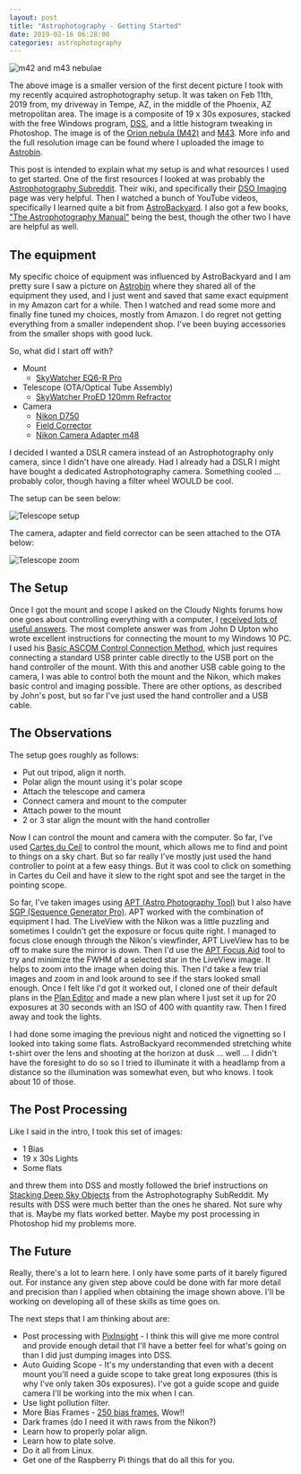 ```yaml
---
layout: post
title: "Astrophotography - Getting Started"
date: 2019-02-16 06:28:00
categories: astrophotography
---
```


![m42 and m43 nebulae](/images/m42-large.png)

The above image is a smaller version of the first decent picture I took with my
recently acquired astrophotography setup. It was taken on Feb 11th, 2019 from,
my driveway in Tempe, AZ, in the middle of the Phoenix, AZ metropolitan area.
The image is a composite of 19 x 30s exposures, stacked with the free Windows
program, [DSS](http://deepskystacker.free.fr/english/index.html), and a little
histogram tweaking in Photoshop. The image is of the
[Orion nebula (M42)](https://en.wikipedia.org/wiki/Orion_Nebula) and
[M43](https://en.wikipedia.org/wiki/Messier_43). More info and the full
resolution image can be found where I uploaded the image to
[Astrobin](https://www.astrobin.com/390498/0/).

This post is intended to explain what my setup is and what resources I used
to get started. One of the first resources I looked at was probably the
[Astrophotography Subreddit](https://old.reddit.com/r/astrophotography/).
Their wiki, and specifically their
[DSO Imaging](https://old.reddit.com/r/astrophotography/wiki/what_telescope#wiki_dso_imaging)
page was very helpful. Then I watched a bunch of YouTube videos, specifically
I learned quite a bit from [AstroBackyard](https://www.youtube.com/channel/UCn3npsPixgoi_xLdCg9J-LQ).
I also got a few books, ["The Astrophotography Manual"](https://www.amazon.com/Astrophotography-Manual-Practical-Scientific-Approach-dp-1138055360/dp/1138055360/)
being the best, though the other two I have are helpful as well.

## The equipment

My specific choice of equipment was influenced by AstroBackyard and I am pretty
sure I saw a picture on [Astrobin](https://www.astrobin.com) where they
shared all of the equipment they used, and I just went and saved that same
exact equipment in my Amazon cart for a while. Then I watched and read some
more and finally fine tuned my choices, mostly from Amazon. I do regret
not getting everything from a smaller independent shop. I've been buying
accessories from the smaller shops with good luck.

So, what did I start off with?

- Mount
  - [SkyWatcher EQ6-R Pro](http://www.skywatcherusa.com/eq6-r-pro/)
- Telescope (OTA/Optical Tube Assembly)
  - [SkyWatcher ProED 120mm Refractor](http://www.skywatcherusa.com/product/proed-120mm-doublet-apo-refractor/)
- Camera
  - [Nikon D750](https://www.nikonusa.com/en/nikon-products/product/dslr-cameras/d750.html)
  - [Field Corrector](http://www.skywatcherusa.com/product/reducer-corrector-85x-for-proed-120/)
  - [Nikon Camera Adapter m48](http://www.skywatcherusa.com/product/nikon-camera-adapter-m48/)

I decided I wanted a DSLR camera instead of an Astrophotography only camera,
since I didn't have one already. Had I already had a DSLR I might have bought
a dedicated Astrophotography camera. Something cooled ... probably color, though
having a filter wheel WOULD be cool.

The setup can be seen below:

![Telescope setup](/images/telescope.jpg)

The camera, adapter and field corrector can be seen attached to the OTA below:

![Telescope zoom](/images/telescope-zoom.jpg)

## The Setup

Once I got the mount and scope I asked on the Cloudy Nights forums how one goes
about controlling everything with a computer, I
[received lots of useful answers](https://www.cloudynights.com/topic/644409-eq6-r-pro-pc-connection/).
The most complete answer was from John D Upton who wrote excellent instructions
for connecting the mount to my Windows 10 PC. I used his
[Basic ASCOM Control Connection Method](https://www.atm-workshop.com/synscan-pc-connect.html),
which just requires connecting a standard USB printer cable directly to the USB
port on the hand controller of the mount. With this and another USB cable
going to the camera, I was able to control both the mount and the Nikon, which makes
basic control and imaging possible. There are other options, as described by
John's post, but so far I've just used the hand controller and a USB cable.

## The Observations

The setup goes roughly as follows:

- Put out tripod, align it north.
- Polar align the mount using it's polar scope
- Attach the telescope and camera
- Connect camera and mount to the computer
- Attach power to the mount
- 2 or 3 star align the mount with the hand controller

Now I can control the mount and camera with the computer. So far, I've used
[Cartes du Ceil](https://www.ap-i.net/skychart/en/start) to control the mount,
which allows me to find and point to things on a sky chart. But so far really
I've mostly just used the hand controller to point at a few easy things. But
it was cool to click on something in Cartes du Ceil and have it slew to the
right spot and see the target in the pointing scope.

So far, I've taken images using [APT (Astro Photography Tool)](https://ideiki.com/astro/Default.aspx)
but I also have [SGP (Sequence Generator Pro)](http://mainsequencesoftware.com/Products/SGPro).
APT worked with the combination of equipment I had. The LiveView with the Nikon
was a little puzzling and sometimes I couldn't get the exposure or focus quite right.
I managed to focus close enough through the Nikon's viewfinder, APT LiveView has to be
off to make sure the mirror is down. Then I'd use the
[APT Focus Aid](https://ideiki.com/astro/usersguide/focusing_aid.htm) tool
to try and minimize the FWHM of a selected star in the LiveView image. It helps to
zoom into the image when doing this. Then I'd take a few trial images and zoom
in and look around to see if the stars looked small enough. Once I felt like I'd
got it worked out, I cloned one of their default plans in the
[Plan Editor](https://ideiki.com/astro/usersguide/dslr_mode_2.htm?ms=AAA%3D&st=MA%3D%3D&sct=Mzk3&mw=MjQw)
and made a new plan where I just set it up for 20 exposures at 30 seconds with
an ISO of 400 with quantity raw. Then I fired away and took the lights.

I had done some imaging the previous night and noticed the vignetting so I
looked into taking some flats. AstroBackyard recommended stretching white
t-shirt over the lens and shooting at the horizon at dusk ... well ... I
didn't have the foresight to do so so I tried to illuminate it with a headlamp
from a distance so the illumination was somewhat even, but who knows. I took
about 10 of those.

## The Post Processing

Like I said in the intro, I took this set of images:

- 1 Bias
- 19 x 30s Lights
- Some flats

and threw them into DSS and mostly followed the brief instructions on
[Stacking Deep Sky Objects](https://old.reddit.com/r/astrophotography/wiki/stacking_dsos)
from the Astrophotography SubReddit. My results with DSS were much better
than the ones he shared. Not sure why that is. Maybe my flats worked
better. Maybe my post processing in Photoshop hid my problems more.

## The Future

Really, there's a lot to learn here. I only have some parts of it barely
figured out. For instance any given step above could be done with far
more detail and precision than I applied when obtaining the image shown above.
I'll be working on developing all of these skills as time goes on.

The next steps that I am thinking about are:

- Post processing with [PixInsight](http://pixinsight.com/) - I think this will give me more control
  and provide enough detail that I'll have a better feel for what's going on
  than I did just dumping images into DSS.
- Auto Guiding Scope - It's my understanding that even with a decent mount
  you'll need a guide scope to take great long exposures (this is why I've only
  taken 30s exposures). I've got a guide scope and guide camera I'll be working
  into the mix when I can.
- Use light pollution filter.
- More Bias Frames - [250 bias frames](http://dslr-astrophotography.com/shoot-bias-frames-dslr/), Wow!!
- Dark frames (do I need it with raws from the Nikon?)
- Learn how to properly polar align.
- Learn how to plate solve.
- Do it all from Linux.
- Get one of the Raspberry Pi things that do all this for you.
